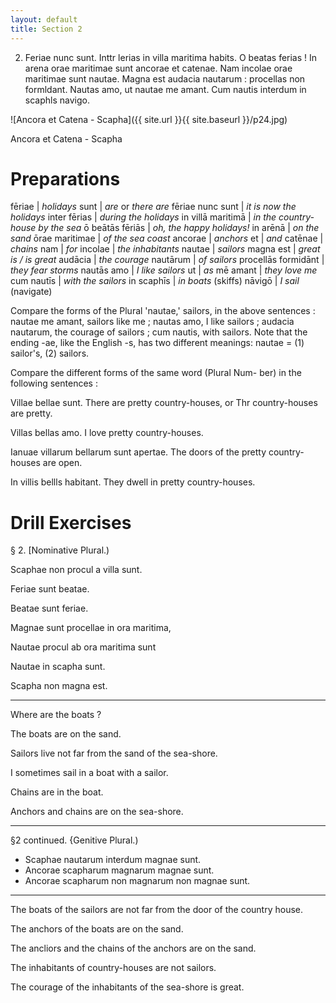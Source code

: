```yaml
---
layout: default
title: Section 2
---
```


2. Feriae nunc sunt. Inttr lerias in villa 
maritima habits. O beatas ferias ! In arena orae 
maritimae sunt ancorae et catenae. Nam incolae 
orae maritimae sunt nautae. Magna est audacia 
nautarum : procellas non formldant. Nautas amo, ut 
nautae me amant. Cum nautis interdum in scaphls 
navigo.

![Ancora et Catena - Scapha]({{ site.url }}{{ site.baseurl }}/p24.jpg)

Ancora et Catena - Scapha

# Preparations

fēriae | *holidays*
sunt | *are* or *there are*
fēriae nunc sunt | *it is now the holidays*
inter fērias | *during the holidays*
in villā maritimā | *in the country-house by the sea*
ō beātās fēriās | *oh, the happy holidays!*
in arēnā | *on the sand*
ōrae maritimae | *of the sea coast*
ancorae | *anchors*
et | *and*
catēnae | *chains*
nam | *for*
incolae | *the inhabitants*
nautae | *sailors*
magna est | *great is / is great*
audācia | *the courage*
nautārum | *of sailors*
procellās formidānt | *they fear storms*
nautās amo | *I like sailors*
ut | *as*
mē amant | *they love me*
cum nautīs | *with the sailors*
in scaphīs | *in boats* (skiffs)
nāvigō | *I sail* (navigate)

Compare the forms of the Plural 'nautae,' sailors, in the above 
sentences : nautae me amant, sailors like me ; nautas amo, I like 
sailors ; audacia nautarum, the courage of sailors ; cum nautis, 
with sailors. Note that the ending -ae, like the English -s, has 
two different meanings: nautae = (1) sailor's, (2) sailors. 

Compare the different forms of the same word (Plural Num- 
ber) in the following sentences : 

Villae bellae sunt. There are pretty country-houses, or Thr 
country-houses are pretty. 

Villas bellas amo. I love pretty country-houses. 

Ianuae villarum bellarum sunt apertae. The doors of the pretty 
country-houses are open. 

In villis bellls habitant. They dwell in pretty country-houses. 



# Drill Exercises

§ 2. [Nominative Plural.) 

Scaphae non procul a villa sunt. 

Feriae sunt beatae. 

Beatae sunt feriae. 

Magnae sunt procellae in ora maritima, 

Nautae procul ab ora maritima sunt 

Nautae in scapha sunt. 

Scapha non magna est. 

---

Where are the boats ? 

The boats are on the sand. 

Sailors live not far from the sand of the sea-shore. 

I sometimes sail in a boat with a sailor. 

Chains are in the boat. 

Anchors and chains are on the sea-shore. 

---

§2 continued. {Genitive Plural.) 

* Scaphae nautarum interdum magnae sunt. 
* Ancorae scapharum magnarum magnae sunt. 
* Ancorae scapharum non magnarum non magnae sunt. 

---

The boats of the sailors are not far from the door of the country 
house. 

The anchors of the boats are on the sand. 

The ancliors and the chains of the anchors are on the sand. 

The inhabitants of country-houses are not sailors. 

The courage of the inhabitants of the sea-shore is great. 

